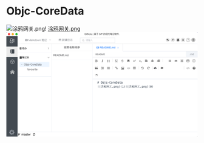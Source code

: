 # Objc-CoreData
![涂鸦网关.png](1)!
[涂鸦网关.png](0)
![title](https://raw.githubusercontent.com/itao1314/gitnote-images/master/gitnote/2020/01/15/1579081167462-1579081167491.png)